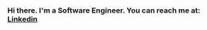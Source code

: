 ### Hi there. I'm a Software Engineer. You can reach me at: [Linkedin](https://www.linkedin.com/in/gabriel-bento-92168b52/) 

